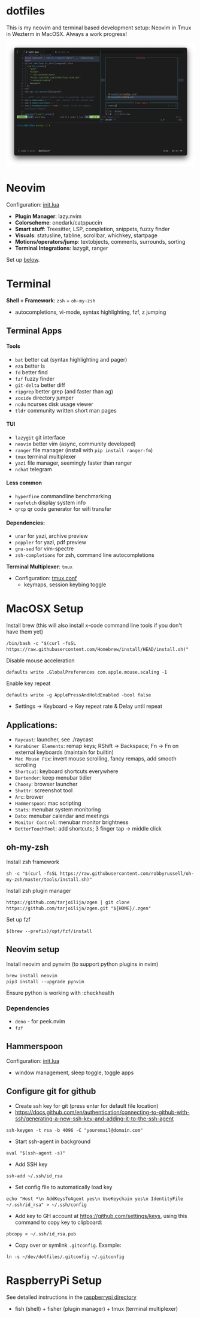 # dotfiles

This is my neovim and terminal based development setup: Neovim in Tmux in Wezterm in MacOSX. Always a work progress!

![screenshot](assets/main.png)

# Neovim

Configuration: [init.lua](nvim/init.lua)

- **Plugin Manager**: lazy.nvim
- **Colorscheme**: onedark/catppuccin
- **Smart stuff**: Treesitter, LSP, completion, snippets, fuzzy finder
- **Visuals**: statusline, tabline, scrollbar, whichkey, startpage
- **Motions/operators/jump**: textobjects, comments, surrounds, sorting
- **Terminal Integrations**: lazygit, ranger

Set up [below](#neovim-setup).

# Terminal

**Shell + Framework**: `zsh` + `oh-my-zsh`

- autocompletions, vi-mode, syntax highlighting, fzf, z jumping

## Terminal Apps

#### Tools

- `bat` better cat (syntax highlighting and pager)
- `eza` better ls
- `fd` better find
- `fzf` fuzzy finder
- `git-delta` better diff
- `ripgrep` better grep (and faster than ag)
- `zoxide` directory jumper
- `ncdu` ncurses disk usage viewer
- `tldr` community written short man pages

#### TUI

- `lazygit` git interface
- `neovim` better vim (async, community developed)
- `ranger` file manager (install with `pip install ranger-fm`)
- `tmux` terminal multiplexer
- `yazi` file manager, seemingly faster than ranger
- `nchat` telegram

#### Less common

- `hyperfine` commandline benchmarking
- `neofetch` display system info
- `qrcp` qr code generator for wifi transfer

#### Dependencies:

- `unar` for yazi, archive preview
- `poppler` for yazi, pdf preview
- `gnu-sed` for vim-spectre
- `zsh-completions` for zsh, command line autocompletions

**Terminal Multiplexer**: `tmux`

- Configuration: [tmux.conf](.tmux.conf)
  - keymaps, session keybing toggle

# MacOSX Setup

Install brew (this will also install x-code command line tools if you don't have them yet)

```
/bin/bash -c "$(curl -fsSL https://raw.githubusercontent.com/Homebrew/install/HEAD/install.sh)"
```

Disable mouse acceleration

```
defaults write .GlobalPreferences com.apple.mouse.scaling -1
```

Enable key repeat

```
defaults write -g ApplePressAndHoldEnabled -bool false
```

- Settings -> Keyboard -> Key repeat rate & Delay until repeat

## Applications:

- `Raycast`: launcher, see ./raycast
- `Karabiner Elements`: remap keys; RShift -> Backspace; Fn -> Fn on external keyboards (maintain for builtin)
- `Mac Mouse Fix`: invert mouse scrolling, fancy remaps, add smooth scrolling
- `Shortcat`: keyboard shortcuts everywhere
- `Bartender`: keep menubar tidier
- `Choosy`: browser launcher
- `Shottr`: screenshot tool
- `Arc`: brower
- `Hammerspoon`: mac scripting
- `Stats`: menubar system monitoring
- `Dato`: menubar calendar and meetings
- `Monitor Control`: menubar monitor brightness
- `BetterTouchTool`: add shortcuts; 3 finger tap -> middle click

## oh-my-zsh

Install zsh framework

```
sh -c "$(curl -fsSL https://raw.githubusercontent.com/robbyrussell/oh-my-zsh/master/tools/install.sh)"
```

Install zsh plugin manager

```
https://github.com/tarjoilija/zgen | git clone https://github.com/tarjoilija/zgen.git "${HOME}/.zgen"
```

Set up fzf

```
$(brew --prefix)/opt/fzf/install
```

## Neovim setup

Install neovim and pynvim (to support python plugins in nvim)

```
brew install neovim
pip3 install --upgrade pynvim
```

Ensure python is working with :checkhealth

### Dependencies

- `deno` - for peek.nvim
- `fzf`

## Hammerspoon

Configuration: [init.lua](hammerspoon/init.lua)

- window management, sleep toggle, toggle apps

## Configure git for github

- Create ssh key for git (press enter for default file location)
- https://docs.github.com/en/authentication/connecting-to-github-with-ssh/generating-a-new-ssh-key-and-adding-it-to-the-ssh-agent

```
ssh-keygen -t rsa -b 4096 -C "youremail@domain.com"
```

- Start ssh-agent in background

```
eval "$(ssh-agent -s)"
```

- Add SSH key

```
ssh-add ~/.ssh/id_rsa
```

- Set config file to automatically load key

```
echo "Host *\n AddKeysToAgent yes\n UseKeychain yes\n IdentityFile ~/.ssh/id_rsa" > ~/.ssh/config
```

- Add key to GH account at https://github.com/settings/keys, using this command to copy key to clipboard:

```
pbcopy < ~/.ssh/id_rsa.pub
```

- Copy over or symlink `.gitconfig`. Example:

```
ln -s ~/dev/dotfiles/.gitconfig ~/.gitconfig
```

# RaspberryPi Setup

See detailed instructions in the [raspberrypi directory](raspberrypi/README.md)

- fish (shell) + fisher (plugin manager) + tmux (terminal multiplexer)
